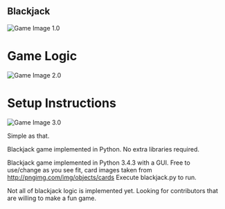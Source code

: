 ## Blackjack

![Game Image 1.0](http://i.imgur.com/Ofwz2QE.png "Game")

# Game Logic

![Game Image 2.0](http://i.imgur.com/P7IPEY3.png "Game Logic")

# Setup Instructions
![Game Image 3.0](http://i.imgur.com/gWRB7pq.png "Instructions")

Simple as that. 



Blackjack game implemented in Python. No extra libraries required. 


Blackjack game implemented in Python 3.4.3 with a GUI. 
Free to use/change as you see fit, card images taken from http://pngimg.com/img/objects/cards
Execute blackjack.py to run. 


Not all of blackjack logic is implemented yet. Looking for contributors that are willing to make a fun game.
